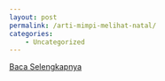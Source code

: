 ```yaml
---
layout: post
permalink: /arti-mimpi-melihat-natal/
categories:
    - Uncategorized
---
```


[Baca Selengkapnya](/04)